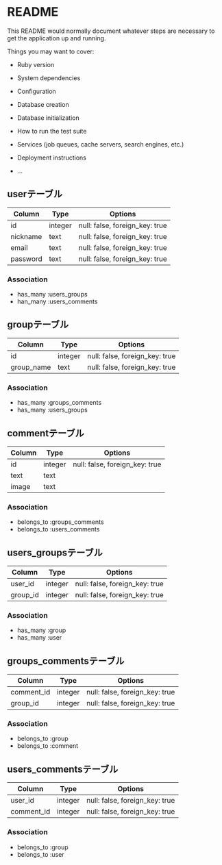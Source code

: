 # README

This README would normally document whatever steps are necessary to get the
application up and running.

Things you may want to cover:

* Ruby version

* System dependencies

* Configuration

* Database creation

* Database initialization

* How to run the test suite

* Services (job queues, cache servers, search engines, etc.)

* Deployment instructions

* ...

## userテーブル

|Column|Type|Options|
|------|----|-------|
|id|integer|null: false, foreign_key: true|
|nickname|text|null: false, foreign_key: true|
|email|text|null: false, foreign_key: true|
|password|text|null: false, foreign_key: true|

### Association
- has_many :users_groups
- han_many :users_comments


## groupテーブル

|Column|Type|Options|
|------|----|-------|
|id|integer|null: false, foreign_key: true|
|group_name|text|null: false, foreign_key: true|

### Association
- has_many :groups_comments
- has_many :users_groups


## commentテーブル

|Column|Type|Options|
|------|----|-------|
|id|integer|null: false, foreign_key: true|
|text|text||
|image|text||

### Association
- belongs_to :groups_comments
- belongs_to :users_comments


## users_groupsテーブル

|Column|Type|Options|
|------|----|-------|
|user_id|integer|null: false, foreign_key: true|
|group_id|integer|null: false, foreign_key: true|

### Association
- has_many :group
- has_many :user


## groups_commentsテーブル

|Column|Type|Options|
|------|----|-------|
|comment_id|integer|null: false, foreign_key: true|
|group_id|integer|null: false, foreign_key: true|

### Association
- belongs_to :group
- belongs_to :comment


## users_commentsテーブル

|Column|Type|Options|
|------|----|-------|
|user_id|integer|null: false, foreign_key: true|
|comment_id|integer|null: false, foreign_key: true|

### Association
- belongs_to :group
- belongs_to :user
